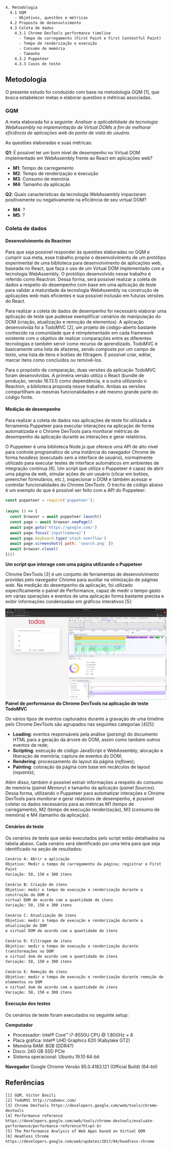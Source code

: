 ```
4. Metodologia
  4.1 GQM
    - Objetivos, questões e métricas
  4.2 Proposta de desenvolvimento
  4.3 Coleta de dados
    4.3.1 Chrome DevTools performance timeline
      - Tempo de carregamento (First Paint e First Contentful Paint)
      - Tempo de renderização e execução
      - Consumo de memória
      - Tamanho
    4.3.2 Puppeteer
    4.3.3 Casos de teste
```

## Metodologia
O presente estudo foi conduzido com base na metodologia GQM [1], que busca
estabelecer metas e elaborar questões e métricas associadas.

### GQM

A meta elaborada foi a seguinte:
*Analisar a aplicabilidade da tecnologia WebAssembly na implementação de
Virtual DOMs a fim de melhorar eficiência de aplicações web do ponto de vista
do usuário.*

As questões elaboradas e suas métricas:

**Q1**: É possível ter um bom nível de desempenho no Virtual DOM implementado em
WebAssembly frente ao React em aplicações web?
- **M1**: Tempo de carregamento
- **M2**: Tempo de renderização e execução
- **M3**: Consumo de memória
- **M4**: Tamanho da aplicação

**Q2**: Quais características da tecnologia WebAssembly impactaram
positivamente ou negativamente na eficiência de seu virtual DOM?
- **M4**: ?
- **M5**: ?


### Coleta de dados

#### Desenvolvimento do Reactron
Para que seja possível responder às questões elaboradas no GQM e cumprir sua
meta, esse trabalho propõe o desenvolvimento de um protótipo experimental de uma
biblioteca para desenvolvimento de aplicações web, baseada no React, que faça o uso de um
Virtual DOM implementado com a tecnologia WebAssembly. O protótipo desenvolvido
nesse trabalho é referido como Reactron. Dessa forma, será
possível realizar a coleta de dados a respeito do desempenho com base em uma
aplicação de teste para validar a maturidade da tecnologia WebAssembly na
construção de aplicações web mais eficientes e sua possível inclusão em futuras
versões do React.

Para realizar a coleta de dados de desempenho foi necessário elaborar uma
aplicação de teste que pudesse exemplificar cenários de manipulação do DOM
(criação, atualização e remoção de elementos). A aplicação desenvolvida foi a
TodoMVC [2], um projeto de código-aberto bastante conhecido na comunidade que é
reimplementado em cada framework existente com o objetivo de realizar
comparações entre as diferentes tecnologias e também servir como recurso de
aprendizado. TodoMVC é basicamente uma lista de afazeres, sendo
composta por um campo de texto, uma lista de itens e botões de filtragem. É
possível criar, editar, marcar itens como concluídos ou removê-los.

Para o propósito de comparação, duas versões da aplicação TodoMVC foram desenvolvidas.
A primeira versão utiliza o React (bundle de produção, versão 16.13.1) como
dependência, e a outra utilizando o Reactron, a biblioteca proposta nesse
trabalho. Ambas as versões compartilham as mesmas funcionalidades e até mesmo
grande parte do código fonte.

#### Medição de desempenho
Para realizar a coleta de dados nas aplicações de teste foi utilizada a ferramenta Puppeteer para
executar interações na aplicação de forma automatizada e o Chrome DevTools para
monitorar métricas de desempenho da aplicação durante as interações e gerar relatórios.

O Puppeteer é uma biblioteca Node.js que oferece uma API de alto nível para
controle programático de uma instância do navegador Chrome de forma *headless* (executado sem a
interface de usuário), normalmente utilizado para executar testes de interface automáticos em
ambientes de integração contínua [6]. Um script que utiliza o Puppeteer é capaz
de abrir uma página da web, simular ações de um usuário (clicar em botões,
preencher formulários, etc.), inspecionar o DOM e também acessar e controlar funcionalidades
do Chrome DevTools. O trecho de código abaixo é um exemplo do que é possível ser
feito com a API do Puppeteer:

```js
const puppeteer = require('puppeteer');

(async () => {
  const browser = await puppeteer.launch()
  const page = await browser.newPage()
  await page.goto('https://google.com/')
  await page.focus('input[name=q]')
  await page.keyboard.type('stack overflow')
  await page.screenshot({ path: 'search.png' })
  await browser.close()
})()
```
**Um script que interage com uma página utilizando o Puppeteer**

Chrome DevTools [3] é um conjunto de ferramentas de desenvolvimento providas pelo
navegador Chrome para auxiliar na otimização de páginas web. Na medição do
desempenho da aplicação, foi utilizado especificamente o painel de Performance,
capaz de medir o tempo gasto em várias operações e eventos de uma aplicação
forma bastante precisa e exibir informações condensadas em gráficos interativos [5]:

![Chrome DevTools Performance Timeline](../images/todomvc-timeline.png)
**Painel de performance do Chrome DevTools na aplicação de teste TodoMVC**

Os vários tipos de eventos capturados durante a gravação de uma timeline pelo Chrome
DevTools são agrupados nas seguintes categorias [4][5]:

- **Loading**: eventos responsáveis pela análise (*parsing*) do documento HTML
  para a geração da árvore do DOM, assim como também outros eventos de rede;
- **Scripting**: execução de código JavaScript e WebAssembly; alocação e
  liberação de memória; captura de eventos do DOM;
- **Rendering**: processamento do layout da página (*reflows*);
- **Painting**: coloração da página com base em recálculos de layout (*repaints*);

Além disso, também é possível extrair informações a respeito do consumo de
memória (painel *Memory*) e tamanho da aplicação (painel *Sources*). Dessa forma,
utilizando o Puppeteer para automatizar interações e Chrome DevTools para
monitorar e gerar relatórios de desempenho, é possível coletar os dados necessários para as métricas M1
(tempo de carregamento), M2 (tempo de execução renderização), M3 (consumo de memória)
e M4 (tamanho da aplicação).

#### Cenários de teste

Os cenários de teste que serão executados pelo script estão detalhados na tabela
abaixo. Cada cenário será identificado por uma letra para que seja identificado
na seção de resultados:

```
Cenário A: Abrir a aplicação
Objetivo: Medir o tempo de carregamento da página; registrar o First Paint
Variação: 50, 150 e 300 itens

Cenário B: Criação de itens
Objetivo: medir o tempo de execução e renderização durante a construção do DOM e
virtual DOM de acordo com a quantidade de itens
Variação: 50, 150 e 300 itens

Cenário C: Atualização de itens
Objetivo: medir o tempo de execução e renderização durante a atualização do DOM
e virtual DOM de acordo com a quantidade de itens

Cenário D: Filtragem de itens
Objetivo: medir o tempo de execução e renderização durante transformações no DOM
e virtual dom de acordo com a quantidade de itens
Variação: 50, 150 e 300 itens

Cenário E: Remoção de itens
Objetivo: medir o tempo de execução e renderização durante remoção de elementos no DOM
e virtual dom de acordo com a quantidade de itens
Variação: 50, 150 e 300 itens
```
#### Execução dos testes
Os cenários de teste foram executados no seguinte setup:

**Computador**
* Processador: Intel® Core™ i7-8550U CPU @ 1.80GHz × 8  
* Placa gráfica: Intel® UHD Graphics 620 (Kabylake GT2)
* Memória RAM: 8GB (DDR4?)
* Disco: 240 GB SSD PCIe
* Sistema operacional: Ubuntu 19.10 64-bit

**Navegador**
Google Chrome
Versão 85.0.4183.121 (Official Build) (64-bit)


## Referências
```
[1] GQM, Victor Basili
[2] TodoMVC http://todomvc.com/
[3] Chrome DevTools https://developers.google.com/web/tools/chrome-devtools
[4] Performance reference https://developers.google.com/web/tools/chrome-devtools/evaluate-performance/performance-reference?hl=pt-br
[5] The Performance Analysis of Web Apps based on Virtual DOM
[6] Headless Chrome https://developers.google.com/web/updates/2017/04/headless-chrome



```

